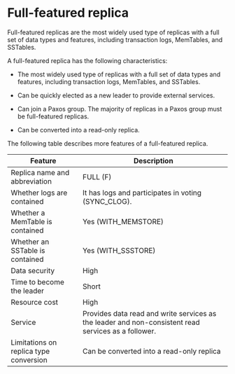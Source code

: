 # Full-featured replica

<!-- # docslug#/oceanbase-database/oceanbase-database/V4.0.0/all-round-replica -->

Full-featured replicas are the most widely used type of replicas with a full set of data types and features, including transaction logs, MemTables, and SSTables.

A full-featured replica has the following characteristics:

* The most widely used type of replicas with a full set of data types and features, including transaction logs, MemTables, and SSTables.

* Can be quickly elected as a new leader to provide external services.

* Can join a Paxos group. The majority of replicas in a Paxos group must be full-featured replicas.

* Can be converted into a read-only replica.

The following table describes more features of a full-featured replica.

| Feature | Description |
|----------------|-----------------------------|
| Replica name and abbreviation | FULL (F) |
| Whether logs are contained | It has logs and participates in voting (SYNC_CLOG). |
| Whether a MemTable is contained | Yes (WITH_MEMSTORE) |
| Whether an SSTable is contained | Yes (WITH_SSSTORE) |
| Data security | High |
| Time to become the leader | Short |
| Resource cost | High |
| Service | Provides data read and write services as the leader and non-consistent read services as a follower. |
| Limitations on replica type conversion | Can be converted into a read-only replica |
